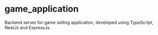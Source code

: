 # game_application
Backend server for game selling application, developed using TypeScript, NestJs and ExpressJs.

